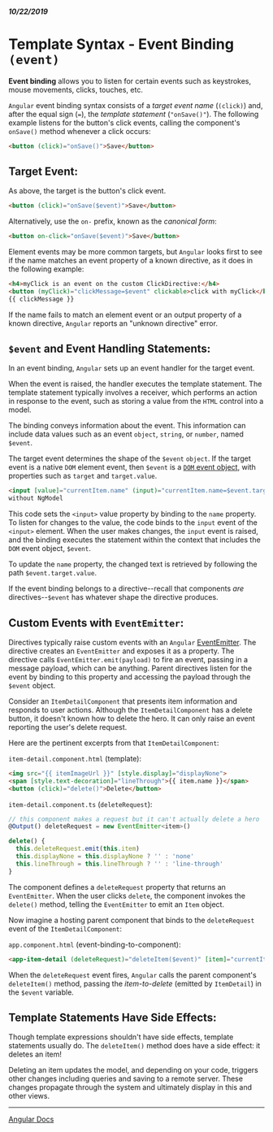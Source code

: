 ##### 10/22/2019
# Template Syntax - Event Binding `(event)`
**Event binding** allows you to listen for certain events such as keystrokes, mouse movements, clicks, touches, etc. 

`Angular` event binding syntax consists of a _target event name_ (`(click)`) and, after the equal sign (`=`), the _template statement_ (`"onSave()"`).  The following example listens for the button's click events, calling the component's `onSave()` method whenever a click occurs: 

```html
<button (click)="onSave()">Save</button>
```

## Target Event:
As above, the target is the button's click event.

```html
<button (click)="onSave($event)">Save</button>
```

Alternatively, use the `on-` prefix, known as the _canonical form_:

```html
<button on-click="onSave($event)">Save</button>
```

Element events may be more common targets, but `Angular` looks first to see if the name matches an event property of a known directive, as it does in the following example:

```html
<h4>myClick is an event on the custom ClickDirective:</h4>
<button (myClick)="clickMessage=$event" clickable>click with myClick</button>
{{ clickMessage }}
```

If the name fails to match an element event or an output property of a known directive, `Angular` reports an "unknown directive" error.

## `$event` and Event Handling Statements:
In an event binding, `Angular` sets up an event handler for the target event.

When the event is raised, the handler executes the template statement.  The template statement typically involves a receiver, which performs an action in response to the event, such as storing a value from the `HTML` control into a model.

The binding conveys information about the event.  This information can include data values such as an event `object`, `string`, or `number`, named `$event`.

The target event determines the shape of the `$event` `object`.  If the target event is a native `DOM` element event, then `$event` is a [`DOM` event object](https://developer.mozilla.org/en-US/docs/Web/Events), with properties such as `target` and `target.value`.

```html
<input [value]="currentItem.name" (input)="currentItem.name=$event.target.value">
without NgModel
```

This code sets the `<input>` value property by binding to the `name` property.  To listen for changes to the value, the code binds to the `input` event of the `<input>` element.  When the user makes changes, the `input` event is raised, and the binding executes the statement within the context that includes the `DOM` event object, `$event`.

To update the `name` property, the changed text is retrieved by following the path `$event.target.value`.

If the event binding belongs to a directive--recall that components _are_ directives--`$event` has whatever shape the directive produces.

## Custom Events with `EventEmitter`:
Directives typically raise custom events with an `Angular` [EventEmitter](https://angular.io/api/core/EventEmitter).  The directive creates an `EventEmitter` and exposes it as a property.  The directive calls `EventEmitter.emit(payload)` to fire an event, passing in a message payload, which can be anything.  Parent directives listen for the event by binding to this property and accessing the payload through the `$event` object.

Consider an `ItemDetailComponent` that presents item information and responds to user actions.  Although the `ItemDetailComponent` has a delete button, it doesn't known how to delete the hero.  It can only raise an event reporting the user's delete request.

Here are the pertinent excerpts from that `ItemDetailComponent`:

`item-detail.component.html` (template):
```html
<img src="{{ itemImageUrl }}" [style.display]="displayNone">
<span [style.text-decoration]="lineThrough">{{ item.name }}</span>
<button (click)="delete()">Delete</button>
```

`item-detail.component.ts` (`deleteRequest`):
```typescript
// this component makes a request but it can't actually delete a hero
@Output() deleteRequest = new EventEmitter<item>()

delete() {
  this.deleteRequest.emit(this.item)
  this.displayNone = this.displayNone ? '' : 'none'
  this.lineThrough = this.lineThrough ? '' : 'line-through'
}
```

The component defines a `deleteRequest` property that returns an `EventEmitter`.  When the user clicks `delete`, the component invokes the `delete()` method, telling the `EventEmitter` to emit an `Item` object.

Now imagine a hosting parent component that binds to the `deleteRequest` event of the `ItemDetailComponent`:

`app.component.html` (event-binding-to-component):
```html
<app-item-detail (deleteRequest)="deleteItem($event)" [item]="currentItem"></app-item-detail>
```

When the `deleteRequest` event fires, `Angular` calls the parent component's `deleteItem()` method, passing the _item-to-delete_ (emitted by `ItemDetail`) in the `$event` variable.

## Template Statements Have Side Effects:
Though template expressions shouldn't have side effects, template statements usually do.  The `deleteItem()` method does have a side effect: it deletes an item!

Deleting an item updates the model, and depending on your code, triggers other changes including queries and saving to a remote server.  These changes propagate through the system and ultimately display in this and other views.

---

[Angular Docs](https://angular.io/guide/template-syntax#event-binding-event)